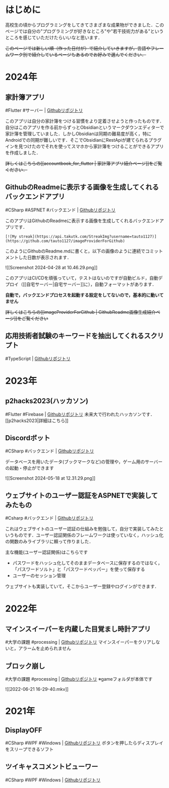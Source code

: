 # はじめに
高校生の頃からプログラミングをしてきてさまざまな成果物ができました．このページでは自分の"プログラミングが好きなところ"や"若干技術力がある"というところを感じていただけたらいいなと思います．

~~このページでは新しい順（作った日付が）で紹介していきますが，言語やフレームワーク別で紹介しているページもあるのでお好みで選んでください．~~

# 2024年
## 家計簿アプリ
#Flutter #サーバー | [Githubリポジトリ](https://github.com/tauto1127/accountbook_for_obsidian_rest_api)

このアプリは自分の家計簿をつける習慣をより定着させようと作ったものです．自分はこのアプリを作る前からずっとObsidianというマークダウンエディターで家計簿を管理していました．しかしObsidianは同期の難易度が高く，特にAndroidでの同期が難しいです．そこでObsidianにRestApiが建てられるプラグインを見つけたのでそれを使ってスマホから家計簿をつけることができるアプリを作成しました．

~~詳しくはこちらの[[accountbook_for_flutter | 家計簿アプリ紹介ページ]]をご覧ください．~~


## GithubのReadmeに表示する画像を生成してくれるバックエンドアプリ
#CSharp #ASPNET #バックエンド | [Githubリポジトリ](https://github.com/tauto1127/imageProviderForGithub)

このアプリはGithubのReadmeに表示する画像を生成してくれるバックエンドアプリです．

`[![My streak](https://api.takutk.com/StreakImg?username=tauto1127)](https://github.com/tauto1127/imageProviderForGithub)`

このようにGithubのReadme.mdに書くと，以下の画像のように連続でコミットメントした日数が表示されます．

![[Screenshot 2024-04-28 at 10.46.29.png]]

このアプリはCI/CDを頑張っていて，テストはないのですが自動ビルド，自動デプロイ（[[自宅サーバー|自宅サーバー]]に），自動フォーマットがあります．

**自動で，バックエンドプロセスを起動する設定をしてないので，基本的に動いてません**

~~詳しくはこちらの[[imageProviderForGithub | GithubReadme画像生成紹介ページ]]をご覧ください~~

## 応用技術者試験のキーワードを抽出してくれるスクリプト
#TypeScript | [Githubリポジトリ](https://github.com/tauto1127/apKeywordParser)

# 2023年
## p2hacks2023(ハッカソン) 
#Flutter #Firebase | [Githubリポジトリ](https://github.com/p2hacks2023/pre-02)
未来大で行われたハッカソンです．
[[p2hacks2023|詳細はこちら]]

## Discordボット
#CSharp #バックエンド | [Githubリポジトリ](https://github.com/tauto1127/harukinDiscordBot)

データベースを用いたデータ(ブックマークなど)の管理や，ゲーム用のサーバーの起動・停止ができます

![[Screenshot 2024-05-18 at 12.31.29.png]]

## ウェブサイトのユーザー認証をASPNETで実装してみたもの
#Csharp #バックエンド | [Githubリポジトリ](https://github.com/tauto1127/aspnetMVCUserTokenTest)

これはウェブサイトのユーザー認証の仕組みを勉強して，自分で実装してみたというものです．ユーザー認証関係のフレームワークは使っていなく，ハッシュ化の関数のみライブラリに頼って作りました．

主な機能(ユーザー認証関係)はこちらです
- パスワードをハッシュ化してそのままデータベースに保存するのではなく，「パスワードソルト」と「パスワードペッパー」を使って保存する
- ユーザーのセッション管理

ウェブサイトも実装していて，そこからユーザー登録やログインができます．

# 2022年
## マインスイーパーを内蔵した目覚まし時計アプリ
#大学の課題 #processing | [Githubリポジトリ](https://github.com/tauto1127/minesweeper)
マインスイーパーをクリアしないと，アラームを止められません

## ブロック崩し
#大学の課題 #processing | [Githubリポジトリ](https://github.com/tauto1127/blockKuzusi)
※gameフォルダが本体です

![[2022-06-21 16-29-40.mkv]]

# 2021年
## DisplayOFF 
#CSharp #WPF #Windows | [Githubリポジトリ](https://github.com/tauto1127/DisplayOFF)
ボタンを押したらディスプレイをスリープできるソフト

## ツイキャスコメントビューワー
#CSharp #WPF #Windows | [Githubリポジトリ](https://github.com/tauto1127/TwitcastingCommentViewer)
